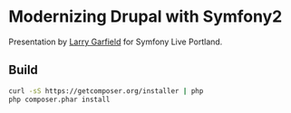 Modernizing Drupal with Symfony2
================================

Presentation by [Larry Garfield](http://www.garfieldtech.com) for Symfony Live Portland.

Build
-----

``` bash
curl -sS https://getcomposer.org/installer | php
php composer.phar install
```
